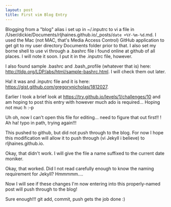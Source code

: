 ```yaml
---
layout: post
title: First vim Blog Entry
---
```


Blogging from a "blog" alias i set up in ~/.inputrc to vi a file in /User/dickie/Documents/rljhaines.github.io/_posts/`date +%Y-%m-%d`.md. I used the Mac (not MAC, that's Media Access Control) GitHub application to get git to my user directory Documents folder prior to that. I also set my borne shell to use vi through a .bashrc file i found online at github of all places. I will note it soon. I put it in the .inputrc file, however. 

I also found sample .bashrc and .bash_profile (whatever that is) here: http://tldp.org/LDP/abs/html/sample-bashrc.html. I will check them out later.

Ha! it was and .inputrc file and it is here: https://gist.github.com/gregorynicholas/1812027.

Earlier I took a brief look at https://try.github.io/levels/1/challenges/10 and
am hoping to post this entry with however much ado is required... Hoping not muc
h :-p

Uh oh, now I can't open this file for editing... need to figure that out first!!
! Ah ha! typo in path, trying again!!!

This pushed to github, but did not push through to the blog. For now I hope this modification will allow it to push through (vi Jekyll i believe) to rljhaines.github.io.

Okay, that didn't work. I will give the file a name suffixed to the current date moniker.

Okay, that worked. Did I not read carefully enough to know the naming requirement for Jekyll? Hmmmmm....

Now I will see if these changes I'm now entering into this properly-named post will push through to the blog!

Sure enough!!! git add, commit, push gets the job done :)
